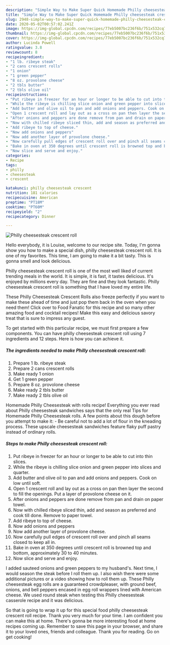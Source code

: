 ```yaml
---
description: "Simple Way to Make Super Quick Homemade Philly cheesesteak crescent roll"
title: "Simple Way to Make Super Quick Homemade Philly cheesesteak crescent roll"
slug: 2948-simple-way-to-make-super-quick-homemade-philly-cheesesteak-crescent-roll
date: 2020-05-02T00:57:02.241Z
image: https://img-global.cpcdn.com/recipes/77eb5007bc236f6b/751x532cq70/philly-cheesesteak-crescent-roll-recipe-main-photo.jpg
thumbnail: https://img-global.cpcdn.com/recipes/77eb5007bc236f6b/751x532cq70/philly-cheesesteak-crescent-roll-recipe-main-photo.jpg
cover: https://img-global.cpcdn.com/recipes/77eb5007bc236f6b/751x532cq70/philly-cheesesteak-crescent-roll-recipe-main-photo.jpg
author: Lucinda Powell
ratingvalue: 3.8
reviewcount: 8
recipeingredient:
- "1 lb. ribeye steak"
- "2 cans crescent rolls"
- "1 onion"
- "1 green pepper"
- "8 oz. provolone cheese"
- "2 tbls butter"
- "2 tbls olive oil"
recipeinstructions:
- "Put ribeye in freezer for an hour or longer to be able to cut into thin slices."
- "While the ribeye is chilling slice onion and green pepper into slices and quarter."
- "Add butter and olive oil to pan and add onions and peppers. Cook on low until soft."
- "Open 1 crescent roll and lay out as a cross on pan then layer the second to fill the openings. Put a layer of provolone cheese on it."
- "After onions and peppers are done remove from pan and drain on paper towel."
- "Now with chilled ribeye sliced thin, add and season as preferred and cook till done. Remove to paper towel."
- "Add ribeye to top of cheese."
- "Now add onions and peppers"
- "Now add another layer of provolone cheese."
- "Now carefully pull edges of crescent roll over and pinch all seams closed to keep all in."
- "Bake in oven at 350 degrees until crescent roll is browned top and bottom, approximately 30 to 40 minutes."
- "Now slice and serve and enjoy."
categories:
- Recipe
tags:
- philly
- cheesesteak
- crescent

katakunci: philly cheesesteak crescent 
nutrition: 181 calories
recipecuisine: American
preptime: "PT18M"
cooktime: "PT60M"
recipeyield: "2"
recipecategory: Dinner

---
```



![Philly cheesesteak crescent roll](https://img-global.cpcdn.com/recipes/77eb5007bc236f6b/751x532cq70/philly-cheesesteak-crescent-roll-recipe-main-photo.jpg)

Hello everybody, it is Louise, welcome to our recipe site. Today, I'm gonna show you how to make a special dish, philly cheesesteak crescent roll. It is one of my favorites. This time, I am going to make it a bit tasty. This is gonna smell and look delicious.

Philly cheesesteak crescent roll is one of the most well liked of current trending meals in the world. It is simple, it is fast, it tastes delicious. It's enjoyed by millions every day. They are fine and they look fantastic. Philly cheesesteak crescent roll is something that I have loved my entire life.

These Philly Cheesesteak Crescent Rolls also freeze perfectly if you want to make these ahead of time and just pop them back in the oven when you need them! Click over to Food Fanatic for this recipe and so many other amazing food and cocktail recipes! Make this easy and delicious savory treat that is sure to impress any guest.


To get started with this particular recipe, we must first prepare a few components. You can have philly cheesesteak crescent roll using 7 ingredients and 12 steps. Here is how you can achieve it.

<!--inarticleads1-->

##### The ingredients needed to make Philly cheesesteak crescent roll:

1. Prepare 1 lb. ribeye steak
1. Prepare 2 cans crescent rolls
1. Make ready 1 onion
1. Get 1 green pepper
1. Prepare 8 oz. provolone cheese
1. Make ready 2 tbls butter
1. Make ready 2 tbls olive oil


Homemade Philly Cheesesteak with rolls recipe! Everything you ever read about Philly cheesesteak sandwiches says that the only real Tips for Homemade Philly Cheesesteak rolls. A few points about this dough before you attempt to make it: - Be careful not to add a lot of flour in the kneading process. These upscale cheesesteak sandwiches feature flaky puff pastry instead of ordinary rolls. 

<!--inarticleads2-->

##### Steps to make Philly cheesesteak crescent roll:

1. Put ribeye in freezer for an hour or longer to be able to cut into thin slices.
1. While the ribeye is chilling slice onion and green pepper into slices and quarter.
1. Add butter and olive oil to pan and add onions and peppers. Cook on low until soft.
1. Open 1 crescent roll and lay out as a cross on pan then layer the second to fill the openings. Put a layer of provolone cheese on it.
1. After onions and peppers are done remove from pan and drain on paper towel.
1. Now with chilled ribeye sliced thin, add and season as preferred and cook till done. Remove to paper towel.
1. Add ribeye to top of cheese.
1. Now add onions and peppers
1. Now add another layer of provolone cheese.
1. Now carefully pull edges of crescent roll over and pinch all seams closed to keep all in.
1. Bake in oven at 350 degrees until crescent roll is browned top and bottom, approximately 30 to 40 minutes.
1. Now slice and serve and enjoy.


I added sauteed onions and green peppers to my husband&#39;s. Next time, I would season the steak before I roll them up. I also wish there were some additional pictures or a video showing how to roll them up. These Philly cheesesteak egg rolls are a guaranteed crowdpleaser, with ground beef, onions, and bell peppers encased in egg roll wrappers lined with American cheese. We used round steak when testing this Philly cheesesteak casserole recipe and it was delicious. 

So that is going to wrap it up for this special food philly cheesesteak crescent roll recipe. Thank you very much for your time. I am confident you can make this at home. There's gonna be more interesting food at home recipes coming up. Remember to save this page in your browser, and share it to your loved ones, friends and colleague. Thank you for reading. Go on get cooking!
